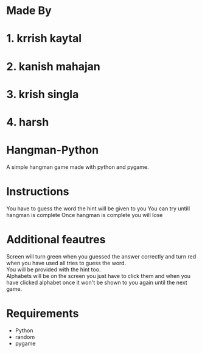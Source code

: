 # Made By 
# 1. krrish kaytal 
# 2. kanish mahajan
# 3. krish singla
# 4. harsh

# Hangman-Python
A simple hangman game made with python and pygame.

# Instructions
You have to guess the word the hint will be given to you 
You can try untill hangman is complete
Once hangman is complete you will lose

# Additional feautres
Screen will turn green when you guessed the answer correctly 
and turn red when you have used all tries to guess the word.<br>
You will be provided with the hint too.<br>
Alphabets will be on the screen you just have to click them 
and when you have clicked alphabet once it won't be shown to you again until the next game.



# Requirements
- Python 
- random
- pygame


